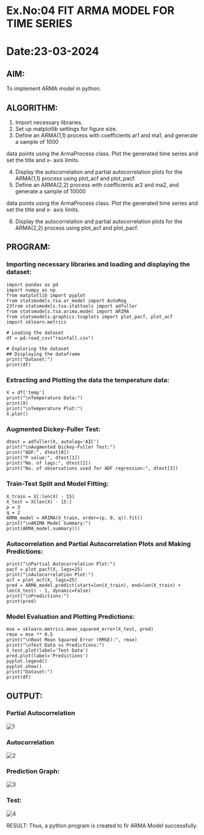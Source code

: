 # Ex.No:04   FIT ARMA MODEL FOR TIME SERIES
# Date:23-03-2024 

## AIM:
To implement ARMA model in python.

## ALGORITHM:
1. Import necessary libraries.
2. Set up matplotlib settings for figure size.
3. Define an ARMA(1,1) process with coefficients ar1 and ma1, and generate a sample of 1000

data points using the ArmaProcess class. Plot the generated time series and set the title and x-
axis limits.

4. Display the autocorrelation and partial autocorrelation plots for the ARMA(1,1) process using
plot_acf and plot_pacf.
5. Define an ARMA(2,2) process with coefficients ar2 and ma2, and generate a sample of 10000

data points using the ArmaProcess class. Plot the generated time series and set the title and x-
axis limits.

6. Display the autocorrelation and partial autocorrelation plots for the ARMA(2,2) process using
plot_acf and plot_pacf.

## PROGRAM:
### Importing necessary libraries and loading and displaying the dataset:
```
import pandas as pd
import numpy as np
from matplotlib import pyplot
from statsmodels.tsa.ar_model import AutoReg
23from statsmodels.tsa.stattools import adfuller
from statsmodels.tsa.arima.model import ARIMA
from statsmodels.graphics.tsaplots import plot_pacf, plot_acf
import sklearn.metrics

# Loading the dataset
df = pd.read_csv("rainfall.csv")

# Exploring the dataset
## Displaying the dataframe
print("Dataset:")
print(df)
```

### Extracting and Plotting the data the temperature data:
```
X = df['temp']
print("\nTemperature Data:")
print(X)
print("\nTemperature Plot:")
X.plot()
```

### Augmented Dickey-Fuller Test:
```
dtest = adfuller(X, autolag='AIC')
print("\nAugmented Dickey-Fuller Test:")
print("ADF:", dtest[0])
print("P value:", dtest[1])
print("No. of lags:", dtest[2])
print("No. of observations used for ADF regression:", dtest[3])
```

### Train-Test Split and Model Fitting:
```
X_train = X[:len(X) - 15]
X_test = X[len(X) - 15:]
p = 3  
q = 2  
ARMA_model = ARIMA(X_train, order=(p, 0, q)).fit()
print("\nARIMA Model Summary:")
print(ARMA_model.summary())
```

### Autocorrelation and Partial Autocorrelation Plots and Making Predictions:
```
print("\nPartial Autocorrelation Plot:")
pacf = plot_pacf(X, lags=25)
print("\nAutocorrelation Plot:")
acf = plot_acf(X, lags=25)
pred = ARMA_model.predict(start=len(X_train), end=len(X_train) + len(X_test) - 1, dynamic=False)
print("\nPredictions:")
print(pred)
```

### Model Evaluation and Plotting Predictions:
```
mse = sklearn.metrics.mean_squared_error(X_test, pred) 
rmse = mse ** 0.5
print("\nRoot Mean Squared Error (RMSE):", rmse)
print("\nTest Data vs Predictions:")
X_test.plot(label='Test Data')
pred.plot(label='Predictions')
pyplot.legend()
pyplot.show()
print("Dataset:")
print(df)
```

## OUTPUT:
### Partial Autocorrelation
![1](https://github.com/Kishore00007/TSA_EXP4/assets/94233985/650bd462-4d7b-4240-b92f-ac1c15c7b8b6)

### Autocorrelation
![2](https://github.com/Kishore00007/TSA_EXP4/assets/94233985/e6ecea3d-50be-480d-9fbb-dd41aa00f4ba)


### Prediction Graph:
![3](https://github.com/Kishore00007/TSA_EXP4/assets/94233985/e374be55-bacb-47b7-b5b3-b526090d9d63)


### Test:
![4](https://github.com/Kishore00007/TSA_EXP4/assets/94233985/5a276dec-e7de-4163-b033-2a8c12ae9426)


RESULT:
Thus, a python program is created to fir ARMA Model successfully.
